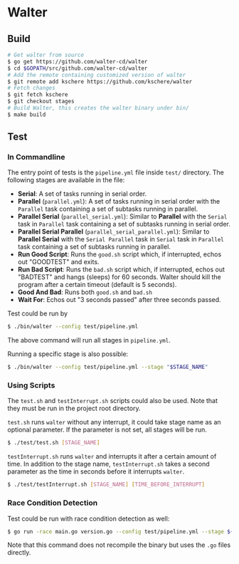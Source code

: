 Walter
======

## Build

```bash
# Get walter from source
$ go get https://github.com/walter-cd/walter
$ cd $GOPATH/src/github.com/walter-cd/walter
# Add the remote containing customized version of walter
$ git remote add kschere https://github.com/kschere/walter
# Fetch changes
$ git fetch kschere
$ git checkout stages
# Build Walter, this creates the walter binary under bin/
$ make build
```

## Test

### In Commandline

The entry point of tests is the `pipeline.yml` file inside `test/` directory. The following stages are available in the file:
- **Serial**: A set of tasks running in serial order.
- **Parallel** (`parallel.yml`): A set of tasks running in serial order with the `Parallel` task containing a set of subtasks running in parallel.
- **Parallel Serial** (`parallel_serial.yml`): Similar to **Parallel** with the `Serial` task in `Parallel` task containing a set of subtasks running in serial order.
- **Parallel Serial Parallel** (`parallel_serial_parallel.yml`): Similar to **Parallel Serial** with the `Serial Parallel` task in `Serial` task in `Parallel` task containing a set of subtasks running in parallel.
- **Run Good Script**: Runs the `good.sh` script which, if interrupted, echos out "GOODTEST" and exits.
- **Run Bad Script**: Runs the `bad.sh` script which, if interrupted, echos out "BADTEST" and hangs (sleeps) for 60 seconds. Walter should kill the program after a certain timeout (default is 5 seconds).
- **Good And Bad**: Runs both `good.sh` and `bad.sh`
- **Wait For**: Echos out "3 seconds passed" after three seconds passed.

Test could be run by
```bash
$ ./bin/walter --config test/pipeline.yml
```
The above command will run all stages in `pipeline.yml`.

Running a specific stage is also possible:
```bash
$ ./bin/walter --config test/pipeline.yml --stage "$STAGE_NAME"
```

### Using Scripts

The `test.sh` and `testInterrupt.sh` scripts could also be used. Note that they must be run in the project root directory.

`test.sh` runs `walter` without any interrupt, it could take stage name as an optional parameter. If the parameter is not set, all stages will be run.
```bash
$ ./test/test.sh [STAGE_NAME]
```

`testInterrupt.sh` runs `walter` and interrupts it after a certain amount of time. In addition to the stage name, `testInterrupt.sh` takes a second parameter as the time in seconds before it interrupts `walter`.
```bash
$ ./test/testInterrupt.sh [STAGE_NAME] [TIME_BEFORE_INTERRUPT]
```

### Race Condition Detection

Test could be run with race condition detection as well:
```bash
$ go run -race main.go version.go --config test/pipeline.yml --stage ${STAGE}
```
Note that this command does not recompile the binary but uses the `.go` files directly.


